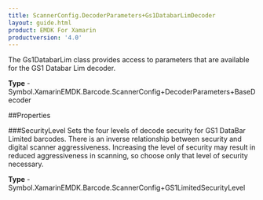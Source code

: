 ```yaml
---
title: ScannerConfig.DecoderParameters+Gs1DatabarLimDecoder
layout: guide.html
product: EMDK For Xamarin 
productversion: '4.0' 
---
```

The Gs1DatabarLim class provides access to parameters that are available for the GS1 Databar Lim decoder.

**Type** - Symbol.XamarinEMDK.Barcode.ScannerConfig+DecoderParameters+BaseDecoder

##Properties

###SecurityLevel
Sets the four levels of decode security for GS1 DataBar Limited barcodes. There is an inverse relationship between security and digital scanner aggressiveness. Increasing the level of security may result in reduced aggressiveness in scanning, so choose only that level of security necessary.

**Type** - Symbol.XamarinEMDK.Barcode.ScannerConfig+GS1LimitedSecurityLevel
